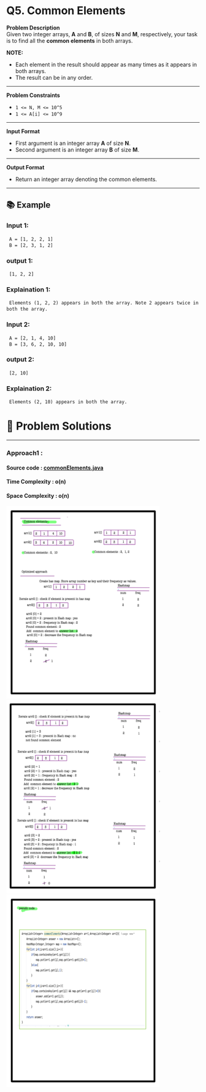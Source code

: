 # Q5. Common Elements

**Problem Description**  
Given two integer arrays, **A** and **B**, of sizes **N** and **M**, respectively, your task is to find all the **common elements** in both arrays.

**NOTE:**
- Each element in the result should appear as many times as it appears in both arrays.
- The result can be in any order.

---

**Problem Constraints**
- `1 <= N, M <= 10^5`
- `1 <= A[i] <= 10^9`

---

**Input Format**
- First argument is an integer array **A** of size **N**.
- Second argument is an integer array **B** of size **M**.

---

**Output Format**
- Return an integer array denoting the common elements.

---
## 📚 Example

### Input 1:
```plaintext
 A = [1, 2, 2, 1]
 B = [2, 3, 1, 2]
```
### output 1:
```plaintext
 [1, 2, 2]
```
### Explaination 1:
```plaintext
 Elements (1, 2, 2) appears in both the array. Note 2 appears twice in both the array.
```
### Input 2:
```plaintext
 A = [2, 1, 4, 10]
 B = [3, 6, 2, 10, 10]
```
### output 2:
```plaintext
 [2, 10]
```
### Explaination 2:
```plaintext
 Elements (2, 10) appears in both the array.
```
# 📝 Problem Solutions
---
### Approach1 :
#### Source code : [commonElements.java](../../src/hashingOne/commonElements/approachOne/commonElements.java)
#### Time Complexity : o(n)
#### Space Complexity : o(n)

 <img src="../../images/hashingOne/commonElements/approachOne/step1.jpg" alt="My Image" width="400" />
 <img src="../../images/hashingOne/commonElements/approachOne/step2.jpg" alt="My Image" width="400" />
 <img src="../../images/hashingOne/commonElements/approachOne/step3.jpg" alt="My Image" width="400" />

